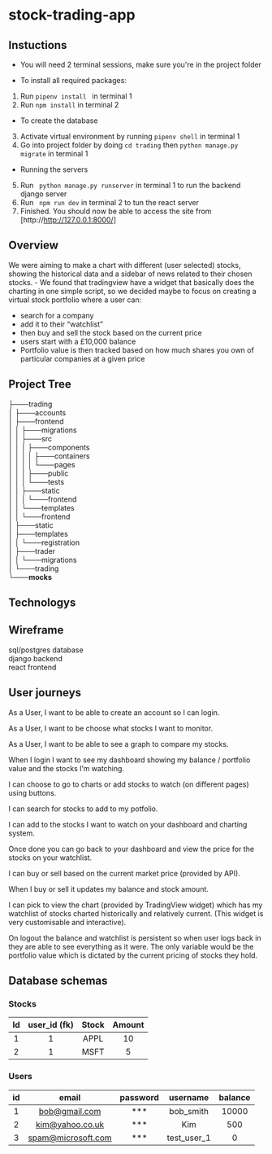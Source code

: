 # stock-trading-app
## Instuctions
* You will need 2 terminal sessions, make sure you're in the project folder

* To install all required packages:
1. Run ``` pipenv install  ``` in terminal 1
2. Run ``` npm install ``` in terminal 2

* To create the database
3. Activate virtual environment by running ``` pipenv shell ``` in terminal 1
4. Go into project folder by doing ``` cd trading ``` then ```python manage.py migrate``` in terminal 1

* Running the servers
5. Run ``` python manage.py runserver``` in terminal 1 to run the backend django server
6. Run ``` npm run dev``` in terminal 2 to tun the react server
7. Finished. You should now be able to access the site from [http://http://127.0.0.1:8000/]

## Overview
We were aiming to make a chart with different (user selected) stocks, showing the historical data and a sidebar of news related to their chosen stocks. - We found that tradingview have a widget that basically does the charting in one simple script, so we decided maybe to focus on creating a virtual stock portfolio where a user can:  
* search for a company  
* add it to their “watchlist”  
* then buy and sell the stock based on the current price  
* users start with a £10,000 balance  
* Portfolio value is then tracked based on how much shares you own of particular companies at a given price  

## Project Tree
├───trading  
│   ├───accounts  
│   ├───frontend  
│   │   ├───migrations  
│   │   ├───src  
│   │   │   ├───components  
│   │   │   │   ├───containers  
│   │   │   │   └───pages  
│   │   │   ├───public  
│   │   │   └───tests  
│   │   ├───static  
│   │   │   └───frontend  
│   │   └───templates  
│   │       └───frontend  
│   ├───static  
│   ├───templates  
│   │   └───registration  
│   ├───trader  
│   │   └───migrations  
│   └───trading  
└───__mocks__  

## Technologys


## Wireframe
sql/postgres database  
django backend  
react frontend  
## User journeys
As a User, I want to be able to create an account so I can login.  

As a User, I want to be choose what stocks I want to monitor.  

As a User, I want to be able to see a graph to compare my stocks.  

When I login I want to see my dashboard showing my balance / portfolio value and the stocks I’m watching.  

I can choose to go to charts or add stocks to watch (on different pages) using buttons.  

I can search for stocks to add to my potfolio.  

I can add to the stocks I want to watch on your dashboard and charting system.  

Once done you can go back to your dashboard and view the price for the stocks on your watchlist.  

I can buy or sell based on the current market price (provided by API).  

When I buy or sell it updates my balance and stock amount.  

I can pick to view the chart (provided by TradingView widget) which has my watchlist of stocks charted historically and relatively current. (This widget is very customisable and interactive).  

On logout the balance and watchlist is persistent so when user logs back in they are able to see everything as it were. The only variable would be the portfolio value which is dictated by the current pricing of stocks they hold.  

## Database schemas
### Stocks
| Id | user_id (fk) | Stock | Amount |
|:--:|:------------:|:-----:|:------:|
|  1 |       1      |  APPL |   10   |
|  2 |       1      |  MSFT |    5   |

### Users
| id |        email       |     password    |   username  | balance |
|:--:|:------------------:|:---------------:|:-----------:|:-------:|
|  1 |    bob@gmail.com   |    ***    |  bob_smith  |   10000 |
|  2 |   kim@yahoo.co.uk  |    ***    |     Kim     |   500   |
|  3 | spam@microsoft.com | *** | test_user_1 |    0    |
